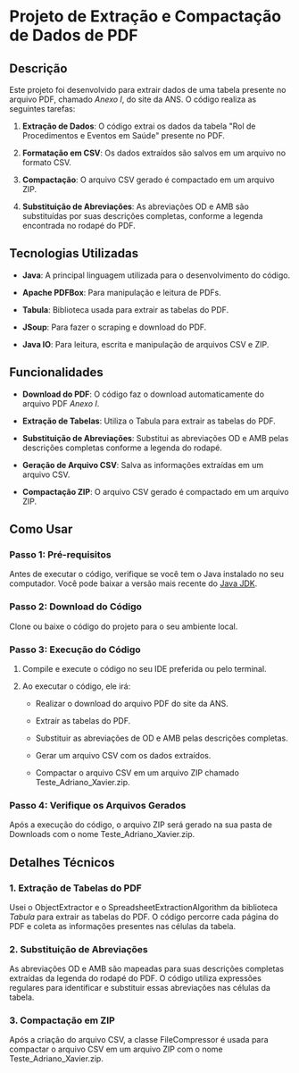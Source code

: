 **Projeto de Extração e Compactação de Dados de PDF**
=====================================================

**Descrição**
-------------

Este projeto foi desenvolvido para extrair dados de uma tabela presente no arquivo PDF, chamado _Anexo I_, do site da ANS. O código realiza as seguintes tarefas:

1.  **Extração de Dados**: O código extrai os dados da tabela "Rol de Procedimentos e Eventos em Saúde" presente no PDF.
    
2.  **Formatação em CSV**: Os dados extraídos são salvos em um arquivo no formato CSV.
    
3.  **Compactação**: O arquivo CSV gerado é compactado em um arquivo ZIP.
    
4.  **Substituição de Abreviações**: As abreviações OD e AMB são substituídas por suas descrições completas, conforme a legenda encontrada no rodapé do PDF.
    

**Tecnologias Utilizadas**
--------------------------

*   **Java**: A principal linguagem utilizada para o desenvolvimento do código.
    
*   **Apache PDFBox**: Para manipulação e leitura de PDFs.
    
*   **Tabula**: Biblioteca usada para extrair as tabelas do PDF.
    
*   **JSoup**: Para fazer o scraping e download do PDF.
    
*   **Java IO**: Para leitura, escrita e manipulação de arquivos CSV e ZIP.
    

**Funcionalidades**
-------------------

*   **Download do PDF**: O código faz o download automaticamente do arquivo PDF _Anexo I_.
    
*   **Extração de Tabelas**: Utiliza o Tabula para extrair as tabelas do PDF.
    
*   **Substituição de Abreviações**: Substitui as abreviações OD e AMB pelas descrições completas conforme a legenda do rodapé.
    
*   **Geração de Arquivo CSV**: Salva as informações extraídas em um arquivo CSV.
    
*   **Compactação ZIP**: O arquivo CSV gerado é compactado em um arquivo ZIP.
    

**Como Usar**
-------------

### **Passo 1: Pré-requisitos**

Antes de executar o código, verifique se você tem o Java instalado no seu computador. Você pode baixar a versão mais recente do [Java JDK](https://www.oracle.com/java/technologies/javase-jdk11-downloads.html).

### **Passo 2: Download do Código**

Clone ou baixe o código do projeto para o seu ambiente local.

### **Passo 3: Execução do Código**

1.  Compile e execute o código no seu IDE preferida ou pelo terminal.
    
2.  Ao executar o código, ele irá:
    
    *   Realizar o download do arquivo PDF do site da ANS.
        
    *   Extrair as tabelas do PDF.
        
    *   Substituir as abreviações de OD e AMB pelas descrições completas.
        
    *   Gerar um arquivo CSV com os dados extraídos.
        
    *   Compactar o arquivo CSV em um arquivo ZIP chamado Teste_Adriano_Xavier.zip.
        

### **Passo 4: Verifique os Arquivos Gerados**

Após a execução do código, o arquivo ZIP será gerado na sua pasta de Downloads com o nome Teste_Adriano_Xavier.zip.

**Detalhes Técnicos**
---------------------

### **1\. Extração de Tabelas do PDF**

Usei o ObjectExtractor e o SpreadsheetExtractionAlgorithm da biblioteca _Tabula_ para extrair as tabelas do PDF. O código percorre cada página do PDF e coleta as informações presentes nas células da tabela.

### **2\. Substituição de Abreviações**

As abreviações OD e AMB são mapeadas para suas descrições completas extraídas da legenda do rodapé do PDF. O código utiliza expressões regulares para identificar e substituir essas abreviações nas células da tabela.

### **3\. Compactação em ZIP**

Após a criação do arquivo CSV, a classe FileCompressor é usada para compactar o arquivo CSV em um arquivo ZIP com o nome Teste_Adriano_Xavier.zip.
